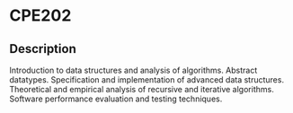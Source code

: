 # CPE202

## Description
Introduction to data structures and analysis of algorithms. Abstract datatypes. Specification and implementation of advanced data structures. Theoretical and empirical analysis of recursive and iterative algorithms. Software performance evaluation and testing techniques.
